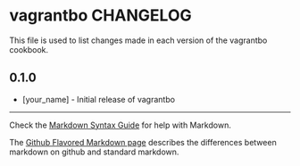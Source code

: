 vagrantbo CHANGELOG
===================

This file is used to list changes made in each version of the vagrantbo cookbook.

0.1.0
-----
- [your_name] - Initial release of vagrantbo

- - -
Check the [Markdown Syntax Guide](http://daringfireball.net/projects/markdown/syntax) for help with Markdown.

The [Github Flavored Markdown page](http://github.github.com/github-flavored-markdown/) describes the differences between markdown on github and standard markdown.
